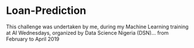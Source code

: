 # Loan-Prediction

This challenge was undertaken by me, during my Machine Learning training at AI Wednesdays, organized by Data Science Nigeria (DSN)... from February to April 2019
